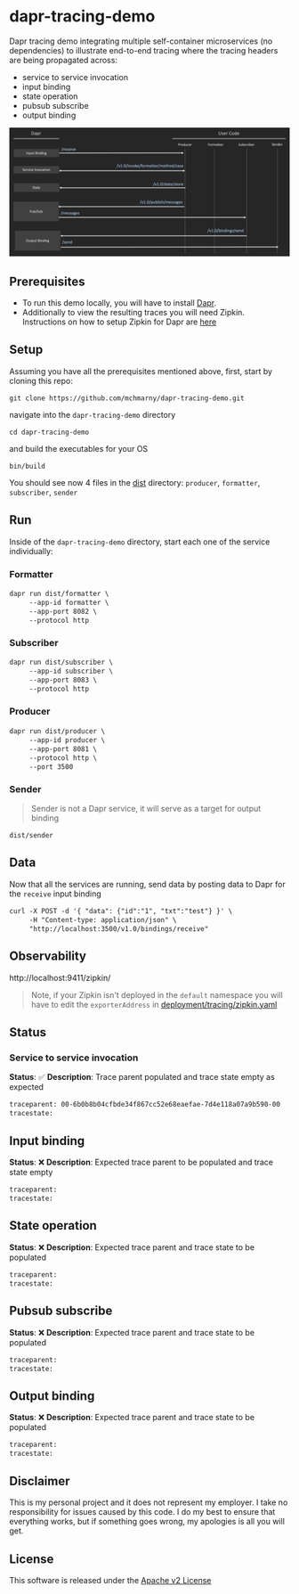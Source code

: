 # dapr-tracing-demo

Dapr tracing demo integrating multiple self-container microservices (no dependencies) to illustrate end-to-end tracing where the tracing headers are being propagated across:

* service to service invocation 
* input binding
* state operation 
* pubsub subscribe 
* output binding  

![alt text](img/overview.png "Overview")

## Prerequisites

* To run this demo locally, you will have to install [Dapr](https://github.com/dapr/docs/blob/master/getting-started/environment-setup.md).
* Additionally to view the resulting traces you will need Zipkin. Instructions on how to setup Zipkin for Dapr are [here](https://github.com/dapr/docs/blob/master/howto/diagnose-with-tracing/zipkin.md)

## Setup

Assuming you have all the prerequisites mentioned above, first, start by cloning this repo:

```shell
git clone https://github.com/mchmarny/dapr-tracing-demo.git
```

navigate into the `dapr-tracing-demo` directory

```shell
cd dapr-tracing-demo
```

and build the executables for your OS

```shell
bin/build
```

You should see now 4 files in the [dist](dist) directory: `producer`, `formatter`, `subscriber`, `sender`

## Run

Inside of the `dapr-tracing-demo` directory, start each one of the service individually:

### Formatter

```shell
dapr run dist/formatter \
     --app-id formatter \
     --app-port 8082 \
     --protocol http
```

### Subscriber

```shell
dapr run dist/subscriber \
     --app-id subscriber \
     --app-port 8083 \
     --protocol http
```

### Producer

```shell
dapr run dist/producer \
     --app-id producer \
     --app-port 8081 \
     --protocol http \
     --port 3500
```

### Sender

> Sender is not a Dapr service, it will serve as a target for output binding 

```shell
dist/sender
```

## Data

Now that all the services are running, send data by posting data to Dapr for the `receive` input binding

```shell
curl -X POST -d '{ "data": {"id":"1", "txt":"test"} }' \
     -H "Content-type: application/json" \
     "http://localhost:3500/v1.0/bindings/receive"
```


## Observability 

http://localhost:9411/zipkin/

> Note, if your Zipkin isn't deployed in the `default` namespace you will have to edit the `exporterAddress` in [deployment/tracing/zipkin.yaml](deployment/tracing/zipkin.yaml)


## Status 

### Service to service invocation 

**Status**: ✅
**Description**: Trace parent populated and trace state empty as expected

```shell
traceparent: 00-6b0b8b04cfbde34f867cc52e68eaefae-7d4e118a07a9b590-00
tracestate:
```

## Input binding

**Status**: ❌
**Description**: Expected trace parent to be populated and trace state empty

```shell
traceparent: 
tracestate:
```

## State operation 

**Status**: ❌
**Description**: Expected trace parent and trace state to be populated

```shell
traceparent: 
tracestate:
```

## Pubsub subscribe 

**Status**: ❌
**Description**: Expected trace parent and trace state to be populated

```shell
traceparent: 
tracestate:
```

## Output binding 

**Status**: ❌
**Description**: Expected trace parent and trace state to be populated

```shell
traceparent: 
tracestate:
```

## Disclaimer

This is my personal project and it does not represent my employer. I take no responsibility for issues caused by this code. I do my best to ensure that everything works, but if something goes wrong, my apologies is all you will get.

## License
This software is released under the [Apache v2 License](./LICENSE)



